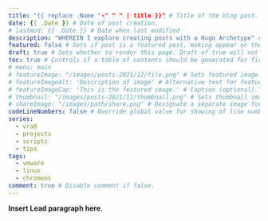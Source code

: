 ```yaml
---
title: "{{ replace .Name "-" " " | title }}" # Title of the blog post.
date: {{ .Date }} # Date of post creation.
# lastmod: {{ .Date }} # Date when last modified
description: "WHEREIN I explore creating posts with a Hugo Archetype" # Description used for search engine.
featured: false # Sets if post is a featured post, making appear on the home page side bar.
draft: true # Sets whether to render this page. Draft of true will not be rendered.
toc: true # Controls if a table of contents should be generated for first-level links automatically.
# menu: main
# featureImage: "/images/posts-2021/12/file.png" # Sets featured image on blog post.
# featureImageAlt: 'Description of image' # Alternative text for featured image.
# featureImageCap: 'This is the featured image.' # Caption (optional).
# thumbnail: "/images/posts-2021/12/thumbnail.png" # Sets thumbnail image appearing inside card on homepage.
# shareImage: "/images/path/share.png" # Designate a separate image for social media sharing.
codeLineNumbers: false # Override global value for showing of line numbers within code block.
series:
  - vra8
  - projects
  - scripts
  - tips
tags:
  - vmware
  - linux
  - chromeos
comment: true # Disable comment if false.
---
```


**Insert Lead paragraph here.**
